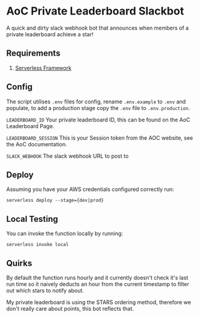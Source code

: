 # AoC Private Leaderboard Slackbot 
 A quick and dirty slack webhook bot that announces when members of a private leaderboard achieve a star!

## Requirements 
1. [Serverless Framework](https://www.serverless.com/)

## Config
The script utilises `.env` files for config, rename `.env.example` to `.env` and populate, to add a production stage copy the `.env` file to `.env.production`.

`LEADERBOARD_ID` Your private leaderboard ID, this can be found on the AoC Leaderboard Page.

`LEADERBOARD_SESSION` This is your Session token from the AOC website, see the AoC documentation.

`SLACK_WEBHOOK` The slack webhook URL to post to

## Deploy
Assuming you have your AWS credentials configured correctly run: 
```
serverless deploy --stage={dev|prod}
```

## Local Testing
You can invoke the function locally by running: 
```
serverless invoke local
```

## Quirks
By default the function runs hourly and it currently doesn't check it's last run time so it naively deducts an hour from the current timestamp to filter out which stars to notify about. 

My private leaderboard is using the STARS ordering method, therefore we don't really care about points, this bot reflects that. 